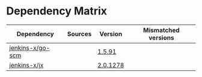# Dependency Matrix

Dependency | Sources | Version | Mismatched versions
---------- | ------- | ------- | -------------------
[jenkins-x/go-scm](https://github.com/jenkins-x/go-scm) |  | [1.5.91]() | 
[jenkins-x/jx](https://github.com/jenkins-x/jx) |  | [2.0.1278](https://github.com/jenkins-x/jx/releases/tag/v2.0.1278) | 
